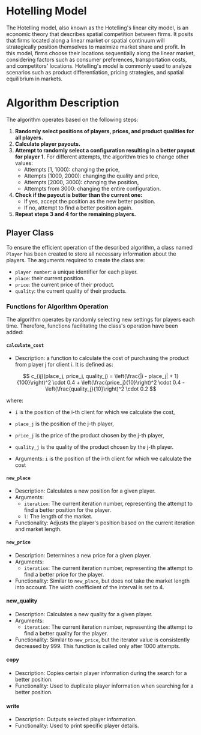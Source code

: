 # Hotelling Model
The Hotelling model, also known as the Hotelling's linear city model, is an economic theory that describes spatial competition between firms. It posits that firms located along a linear market or spatial continuum will strategically position themselves to maximize market share and profit. In this model, firms choose their locations sequentially along the linear market, considering factors such as consumer preferences, transportation costs, and competitors' locations. Hotelling's model is commonly used to analyze scenarios such as product differentiation, pricing strategies, and spatial equilibrium in markets.

# Algorithm Description

The algorithm operates based on the following steps:

1. **Randomly select positions of players, prices, and product qualities for all players.**
2. **Calculate player payouts.**
3. **Attempt to randomly select a configuration resulting in a better payout for player 1.** For different attempts, the algorithm tries to change other values:
   - Attempts [1, 1000): changing the price,
   - Attempts [1000, 2000): changing the quality and price,
   - Attempts [2000, 3000): changing the position,
   - Attempts from 3000: changing the entire configuration.
4. **Check if the payout is better than the current one:**
   - If yes, accept the position as the new better position.
   - If no, attempt to find a better position again.
5. **Repeat steps 3 and 4 for the remaining players.**

## Player Class

To ensure the efficient operation of the described algorithm, a class named `Player` has been created to store all necessary information about the players. The arguments required to create the class are:

- `player number`: a unique identifier for each player.
- `place`: their current position.
- `price`: the current price of their product.
- `quality`: the current quality of their products.
  
### Functions for Algorithm Operation
The algorithm operates by randomly selecting new settings for players each time. Therefore, functions facilitating the class's operation have been added:
 #### `calculate_cost`
- Description: a function to calculate the cost of purchasing the product from player j for client i. It is defined as:

$$
c_{ij}(place_j, price_j, quality_j) = \left(\frac{|i - place_j| + 1}{100}\right)^2 \cdot 0.4 + \left(\frac{price_j}{10}\right)^2 \cdot 0.4 - \left(\frac{quality_j}{10}\right)^2 \cdot 0.2
$$

where:
- `i` is the position of the i-th client for which we calculate the cost,
- `place_j` is the position of the j-th player,
- `price_j` is the price of the product chosen by the j-th player,
- `quality_j` is the quality of the product chosen by the j-th player.

- Arguments:
   `i` is the position of the i-th client for which we calculate the cost
#### `new_place`
- Description: Calculates a new position for a given player.
- Arguments:
  - `iteration`: The current iteration number, representing the attempt to find a better position for the player.
  - `l`: The length of the market.
- Functionality: Adjusts the player's position based on the current iteration and market length.

#### `new_price`
- Description: Determines a new price for a given player.
- Arguments:
  - `iteration`: The current iteration number, representing the attempt to find a better price for the player.
- Functionality: Similar to `new_place`, but does not take the market length into account. The width coefficient of the interval is set to 4.

#### **new_quality**
- Description: Calculates a new quality for a given player.
- Arguments:
  - `iteration`: The current iteration number, representing the attempt to find a better quality for the player.
- Functionality: Similar to `new_price`, but the iterator value is consistently decreased by 999. This function is called only after 1000 attempts.

#### **copy**
- Description: Copies certain player information during the search for a better position.
- Functionality: Used to duplicate player information when searching for a better position.

#### **write**
- Description: Outputs selected player information.
- Functionality: Used to print specific player details.
